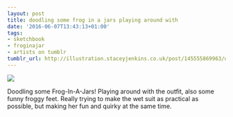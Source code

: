 ```yaml
---
layout: post
title: doodling some frog in a jars playing around with
date: '2016-06-07T13:43:13+01:00'
tags:
- sketchbook
- froginajar
- artists on tumblr
tumblr_url: http://illustration.staceyjenkins.co.uk/post/145555869963/doodling-some-frog-in-a-jars-playing-around-with
---
```

 ![](/tumblr_files/tumblr_o8ejc1tKKF1v28ub8o1_1280.jpg)  

Doodling some Frog-In-A-Jars! Playing around with the outfit, also some funny froggy feet. Really trying to make the wet suit as practical as possible, but making her fun and quirky at the same time.

